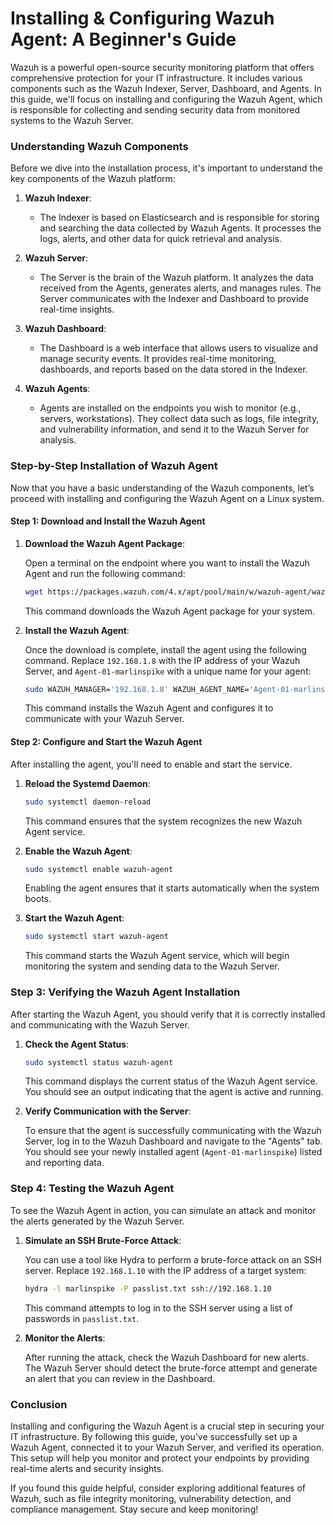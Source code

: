 # Installing & Configuring Wazuh Agent: A Beginner's Guide

Wazuh is a powerful open-source security monitoring platform that offers comprehensive protection for your IT infrastructure. It includes various components such as the Wazuh Indexer, Server, Dashboard, and Agents. In this guide, we'll focus on installing and configuring the Wazuh Agent, which is responsible for collecting and sending security data from monitored systems to the Wazuh Server.

### Understanding Wazuh Components

Before we dive into the installation process, it's important to understand the key components of the Wazuh platform:

1. **Wazuh Indexer**:
   - The Indexer is based on Elasticsearch and is responsible for storing and searching the data collected by Wazuh Agents. It processes the logs, alerts, and other data for quick retrieval and analysis.

2. **Wazuh Server**:
   - The Server is the brain of the Wazuh platform. It analyzes the data received from the Agents, generates alerts, and manages rules. The Server communicates with the Indexer and Dashboard to provide real-time insights.

3. **Wazuh Dashboard**:
   - The Dashboard is a web interface that allows users to visualize and manage security events. It provides real-time monitoring, dashboards, and reports based on the data stored in the Indexer.

4. **Wazuh Agents**:
   - Agents are installed on the endpoints you wish to monitor (e.g., servers, workstations). They collect data such as logs, file integrity, and vulnerability information, and send it to the Wazuh Server for analysis.

### Step-by-Step Installation of Wazuh Agent

Now that you have a basic understanding of the Wazuh components, let’s proceed with installing and configuring the Wazuh Agent on a Linux system.

#### Step 1: Download and Install the Wazuh Agent

1. **Download the Wazuh Agent Package**:

   Open a terminal on the endpoint where you want to install the Wazuh Agent and run the following command:

   ```bash
   wget https://packages.wazuh.com/4.x/apt/pool/main/w/wazuh-agent/wazuh-agent_4.8.2-1_amd64.deb
   ```

   This command downloads the Wazuh Agent package for your system.

2. **Install the Wazuh Agent**:

   Once the download is complete, install the agent using the following command. Replace `192.168.1.8` with the IP address of your Wazuh Server, and `Agent-01-marlinspike` with a unique name for your agent:

   ```bash
   sudo WAZUH_MANAGER='192.168.1.8' WAZUH_AGENT_NAME='Agent-01-marlinspike' dpkg -i ./wazuh-agent_4.8.2-1_amd64.deb
   ```

   This command installs the Wazuh Agent and configures it to communicate with your Wazuh Server.

#### Step 2: Configure and Start the Wazuh Agent

After installing the agent, you'll need to enable and start the service.

1. **Reload the Systemd Daemon**:

   ```bash
   sudo systemctl daemon-reload
   ```

   This command ensures that the system recognizes the new Wazuh Agent service.

2. **Enable the Wazuh Agent**:

   ```bash
   sudo systemctl enable wazuh-agent
   ```

   Enabling the agent ensures that it starts automatically when the system boots.

3. **Start the Wazuh Agent**:

   ```bash
   sudo systemctl start wazuh-agent
   ```

   This command starts the Wazuh Agent service, which will begin monitoring the system and sending data to the Wazuh Server.

### Step 3: Verifying the Wazuh Agent Installation

After starting the Wazuh Agent, you should verify that it is correctly installed and communicating with the Wazuh Server.

1. **Check the Agent Status**:

   ```bash
   sudo systemctl status wazuh-agent
   ```

   This command displays the current status of the Wazuh Agent service. You should see an output indicating that the agent is active and running.

2. **Verify Communication with the Server**:

   To ensure that the agent is successfully communicating with the Wazuh Server, log in to the Wazuh Dashboard and navigate to the "Agents" tab. You should see your newly installed agent (`Agent-01-marlinspike`) listed and reporting data.

### Step 4: Testing the Wazuh Agent

To see the Wazuh Agent in action, you can simulate an attack and monitor the alerts generated by the Wazuh Server.

1. **Simulate an SSH Brute-Force Attack**:

   You can use a tool like Hydra to perform a brute-force attack on an SSH server. Replace `192.168.1.10` with the IP address of a target system:

   ```bash
   hydra -l marlinspike -P passlist.txt ssh://192.168.1.10
   ```

   This command attempts to log in to the SSH server using a list of passwords in `passlist.txt`.

2. **Monitor the Alerts**:

   After running the attack, check the Wazuh Dashboard for new alerts. The Wazuh Server should detect the brute-force attempt and generate an alert that you can review in the Dashboard.

### Conclusion

Installing and configuring the Wazuh Agent is a crucial step in securing your IT infrastructure. By following this guide, you’ve successfully set up a Wazuh Agent, connected it to your Wazuh Server, and verified its operation. This setup will help you monitor and protect your endpoints by providing real-time alerts and security insights.

If you found this guide helpful, consider exploring additional features of Wazuh, such as file integrity monitoring, vulnerability detection, and compliance management. Stay secure and keep monitoring!
